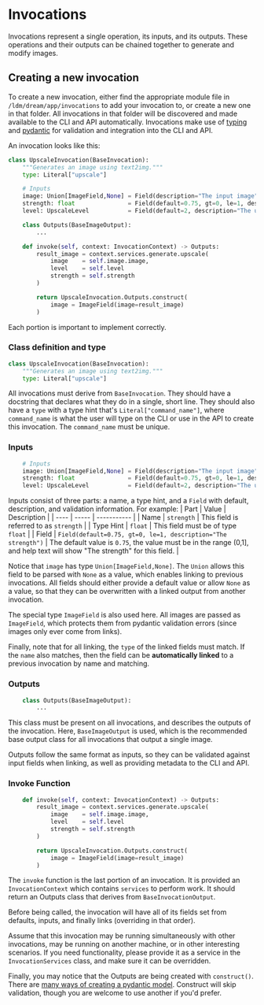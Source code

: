 # Invocations

Invocations represent a single operation, its inputs, and its outputs. These operations and their outputs can be chained together to generate and modify images.

## Creating a new invocation

To create a new invocation, either find the appropriate module file in `/ldm/dream/app/invocations` to add your invocation to, or create a new one in that folder. All invocations in that folder will be discovered and made available to the CLI and API automatically. Invocations make use of [typing](https://docs.python.org/3/library/typing.html) and [pydantic](https://pydantic-docs.helpmanual.io/) for validation and integration into the CLI and API.

An invocation looks like this:

```py
class UpscaleInvocation(BaseInvocation):
    """Generates an image using text2img."""
    type: Literal["upscale"]

    # Inputs
    image: Union[ImageField,None] = Field(description="The input image")
    strength: float               = Field(default=0.75, gt=0, le=1, description="The strength")
    level: UpscaleLevel           = Field(default=2, description="The upscale level")

    class Outputs(BaseImageOutput):
        ...

    def invoke(self, context: InvocationContext) -> Outputs: 
        result_image = context.services.generate.upscale(
            image    = self.image.image,
            level    = self.level
            strength = self.strength
        )

        return UpscaleInvocation.Outputs.construct(
            image = ImageField(image=result_image)
        )
```

Each portion is important to implement correctly.

### Class definition and type
```py
class UpscaleInvocation(BaseInvocation):
    """Generates an image using text2img."""
    type: Literal["upscale"]
```
All invocations must derive from `BaseInvocation`. They should have a docstring that declares what they do in a single, short line. They should also have a `type` with a type hint that's `Literal["command_name"]`, where `command_name` is what the user will type on the CLI or use in the API to create this invocation. The `command_name` must be unique.

### Inputs
```py
    # Inputs
    image: Union[ImageField,None] = Field(description="The input image")
    strength: float               = Field(default=0.75, gt=0, le=1, description="The strength")
    level: UpscaleLevel           = Field(default=2, description="The upscale level")
```
Inputs consist of three parts: a name, a type hint, and a `Field` with default, description, and validation information. For example:
| Part | Value | Description |
| ---- | ----- | ----------- |
| Name | `strength` | This field is referred to as `strength` |
| Type Hint | `float` | This field must be of type `float` |
| Field | `Field(default=0.75, gt=0, le=1, description="The strength")` | The default value is `0.75`, the value must be in the range (0,1], and help text will show "The strength" for this field. |

Notice that `image` has type `Union[ImageField,None]`. The `Union` allows this field to be parsed with `None` as a value, which enables linking to previous invocations. All fields should either provide a default value or allow `None` as a value, so that they can be overwritten with a linked output from another invocation.

The special type `ImageField` is also used here. All images are passed as `ImageField`, which protects them from pydantic validation errors (since images only ever come from links).

Finally, note that for all linking, the `type` of the linked fields must match. If the `name` also matches, then the field can be **automatically linked** to a previous invocation by name and matching.

### Outputs
```py
    class Outputs(BaseImageOutput):
        ...
```
This class must be present on all invocations, and describes the outputs of the invocation. Here, `BaseImageOutput` is used, which is the recommended base output class for all invocations that output a single image.

Outputs follow the same format as inputs, so they can be validated against input fields when linking, as well as providing metadata to the CLI and API.

### Invoke Function
```py
    def invoke(self, context: InvocationContext) -> Outputs: 
        result_image = context.services.generate.upscale(
            image    = self.image.image,
            level    = self.level
            strength = self.strength
        )

        return UpscaleInvocation.Outputs.construct(
            image = ImageField(image=result_image)
        )
```
The `invoke` function is the last portion of an invocation. It is provided an `InvocationContext` which contains `services` to perform work. It should return an Outputs class that derives from `BaseInvocationOutput`.

Before being called, the invocation will have all of its fields set from defaults, inputs, and finally links (overriding in that order).

Assume that this invocation may be running simultaneously with other invocations, may be running on another machine, or in other interesting scenarios. If you need functionality, please provide it as a service in the `InvocationServices` class, and make sure it can be overridden.

Finally, you may notice that the Outputs are being created with `construct()`. There are [many ways of creating a pydantic model](https://pydantic-docs.helpmanual.io/usage/models/). Construct will skip validation, though you are welcome to use another if you'd prefer.
